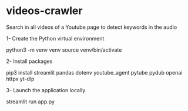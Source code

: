 # videos-crawler
Search in all videos of a Youtube page to detect keywords in the audio

1- Create the Python virtual environment

python3 -m venv venv
source venv/bin/activate

2- Install packages

pip3 install streamlit pandas dotenv youtube_agent pytube pydub openai httpx yt-dlp

3- Launch the application locally

streamlit run app.py
